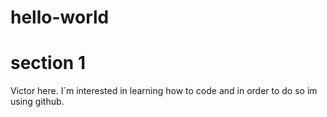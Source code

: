 # hello-world
# section 1
Victor here. I´m interested in learning how to code and in order to do so im using github.
